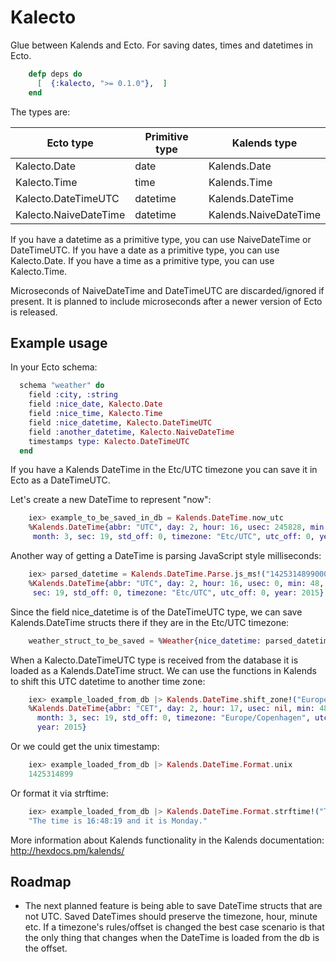 Kalecto
=======

Glue between Kalends and Ecto.
For saving dates, times and datetimes in Ecto.

```elixir
    defp deps do
      [  {:kalecto, ">= 0.1.0"},  ]
    end
```
The types are:

| Ecto type             | Primitive type             | Kalends type
| ----------------------|----------------------------|---------------------------|
| Kalecto.Date          | date                       | Kalends.Date              |
| Kalecto.Time          | time                       | Kalends.Time              |
| Kalecto.DateTimeUTC   | datetime                   | Kalends.DateTime          |
| Kalecto.NaiveDateTime | datetime                   | Kalends.NaiveDateTime     |

If you have a datetime as a primitive type, you can use NaiveDateTime or DateTimeUTC.
If you have a date as a primitive type, you can use Kalecto.Date.
If you have a time as a primitive type, you can use Kalecto.Time.

Microseconds of NaiveDateTime and DateTimeUTC are discarded/ignored if present.
It is planned to include microseconds after a newer version of Ecto is released.

## Example usage

In your Ecto schema:

```elixir
  schema "weather" do
    field :city, :string
    field :nice_date, Kalecto.Date
    field :nice_time, Kalecto.Time
    field :nice_datetime, Kalecto.DateTimeUTC
    field :another_datetime, Kalecto.NaiveDateTime
    timestamps type: Kalecto.DateTimeUTC
  end
```

If you have a Kalends DateTime in the Etc/UTC timezone
you can save it in Ecto as a DateTimeUTC.

Let's create a new DateTime to represent "now":

```elixir
    iex> example_to_be_saved_in_db = Kalends.DateTime.now_utc
    %Kalends.DateTime{abbr: "UTC", day: 2, hour: 16, usec: 245828, min: 48,
     month: 3, sec: 19, std_off: 0, timezone: "Etc/UTC", utc_off: 0, year: 2015}
```

Another way of getting a DateTime is parsing JavaScript style milliseconds:

```elixir
    iex> parsed_datetime = Kalends.DateTime.Parse.js_ms!("1425314899000")
    %Kalends.DateTime{abbr: "UTC", day: 2, hour: 16, usec: 0, min: 48, month: 3,
     sec: 19, std_off: 0, timezone: "Etc/UTC", utc_off: 0, year: 2015}
```

Since the field nice_datetime is of the DateTimeUTC type, we can save
Kalends.DateTime structs there if they are in the Etc/UTC timezone:

```elixir
    weather_struct_to_be_saved = %Weather{nice_datetime: parsed_datetime}
```

When a Kalecto.DateTimeUTC type is received from the database it is loaded as a
Kalends.DateTime struct. We can use the functions in Kalends to shift this UTC
datetime to another time zone:

```elixir
    iex> example_loaded_from_db |> Kalends.DateTime.shift_zone!("Europe/Copenhagen")
    %Kalends.DateTime{abbr: "CET", day: 2, hour: 17, usec: nil, min: 48,
      month: 3, sec: 19, std_off: 0, timezone: "Europe/Copenhagen", utc_off: 3600,
      year: 2015}
```

Or we could get the unix timestamp:

```elixir
    iex> example_loaded_from_db |> Kalends.DateTime.Format.unix
    1425314899
```

Or format it via strftime:

```elixir
    iex> example_loaded_from_db |> Kalends.DateTime.Format.strftime!("The time is %T and it is %A.")
    "The time is 16:48:19 and it is Monday."
```

More information about Kalends functionality in the Kalends documentation: http://hexdocs.pm/kalends/

## Roadmap

- The next planned feature is being able to save DateTime structs that are not
  UTC. Saved DateTimes should preserve the timezone, hour, minute etc. If a
  timezone's rules/offset is changed the best case scenario is that the only
  thing that changes when the DateTime is loaded from the db is the offset.

